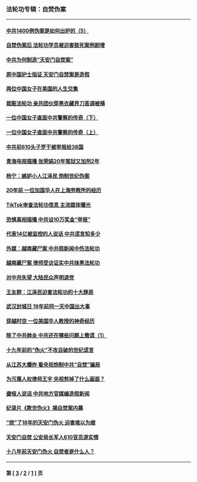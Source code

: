 ### 法轮功专辑：自焚伪案
---
#### [中共1400例伪案是如何出炉的（5）](../../pages/nf5562/n13226831.md?10300430) 
#### [自焚伪案后 法轮功学员被迫害致死案例剧增](../../pages/nf5562/n13190600.md?10300430) 
#### [中共为何制造“天安门自焚案”](../../pages/nf5562/n13183270.md?10300430) 
#### [原中国护士指证 天安门自焚案是造假](../../pages/nf5562/n13172289.md?10300430) 
#### [两位中国女子在美国的人生交集](../../pages/nf5562/n13156138.md?10300430) 
#### [栽赃法轮功 亲共团伙穿黑衣藏界刀高调被捕](../../pages/nf5562/n13073780.md?10300430) 
#### [一位中国女子直面中共警察的传奇（下）](../../pages/nf5562/n12989706.md?10300430) 
#### [一位中国女子直面中共警察的传奇（上）](../../pages/nf5562/n12985072.md?10300430) 
#### [中共前610头子罗干被举报给38国](../../pages/nf5562/n12975419.md?10300430) 
#### [青海电视插播 张荣娟20年冤狱又加刑2年](../../pages/nf5562/n12738166.md?10300430) 
#### [杨宁：嫉妒小人江泽民 炮制世纪伪案](../../pages/nf5562/n12724108.md?10300430) 
#### [20年前 一位加国华人在上海劳教所的经历](../../pages/nf5562/n12707932.md?10300430) 
#### [TikTok审查法轮功信息 主流媒体曝光](../../pages/nf5562/n12362336.md?10300430) 
#### [恐惧真相插播 中共设10万奖金“举报”](../../pages/nf5562/n12306396.md?10300430) 
#### [代表14亿被监控的人说话 中共谎言知多少](../../pages/nf5562/n12297484.md?10300430) 
#### [外媒：越南藏尸案 中共假新闻中伤法轮功](../../pages/nf5562/n12264411.md?10300430) 
#### [越南藏尸案 律师受访证实中共抹黑法轮功](../../pages/nf5562/n12261878.md?10300430) 
#### [对中共失望 大陆民众声明退党](../../pages/nf5562/n12187315.md?10300430) 
#### [王友群：江泽民迫害法轮功的十大罪恶](../../pages/nf5562/n12169074.md?10300430) 
#### [武汉封城日 19年前同一天中国出大事](../../pages/nf5562/n12150901.md?10300430) 
#### [穿越时空  一位美国华人教授的神奇经历](../../pages/nf5562/n12097460.md?10300430) 
#### [除了中共肺炎 中共还在哪些问题上撒谎（1）](../../pages/nf5562/n11955770.md?10300430) 
#### [十九年前的“伪火”不攻自破的世纪谎言](../../pages/nf5562/n11813238.md?10300430) 
#### [从江苏大爆炸 看央视炮制中共“自焚”骗局](../../pages/nf5562/n11140275.md?10300430) 
#### [为污蔑人权律师王宇 央视剪掉了什么画面？](../../pages/nf5562/n11130142.md?10300430) 
#### [聋哑人说话 中共地方官媒编造假新闻](../../pages/nf5562/n11006067.md?10300430) 
#### [纪录片《欺世伪火》揭自焚案内幕](../../pages/nf5562/n11002664.md?10300430) 
#### [“烧”了18年的天安门伪火 迫害难以为继](../../pages/nf5562/n10996660.md?10300430) 
#### [天安门自焚 公安局长军人610官员道实情](../../pages/nf5562/n10997098.md?10300430) 
#### [十八年前天安门伪火 自焚者是什么人？](../../pages/nf5562/n10996556.md?10300430) 

---
#### 第 [ [3](./3.md?10300430) / [2](./2.md?10300430) / [1](./1.md?10300430) ] 页
